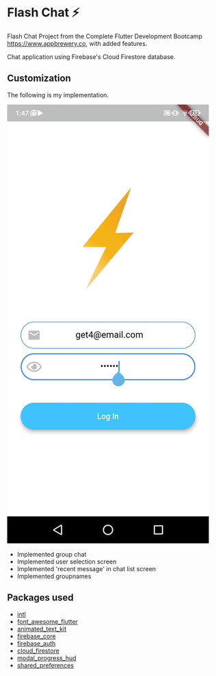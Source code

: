 # Flash Chat ⚡️

Flash Chat Project from the Complete Flutter Development Bootcamp https://www.appbrewery.co, with added features.

Chat application using Firebase's Cloud Firestore database.

## Customization

The following is my implementation.

![](chat.gif)

- Implemented group chat
- Implemented user selection screen
- Implemented 'recent message' in chat list screen
- Implemented groupnames

## Packages used
- [intl](https://pub.dev/packages/intl)
- [font_awesome_flutter](https://pub.dev/packages/font_awesome_flutter)
- [animated_text_kit](https://pub.dev/packages/animated_text_kit)
- [firebase_core](https://pub.dev/packages/firebase_core)
- [firebase_auth](https://pub.dev/packages/firebase_auth)
- [cloud_firestore](https://pub.dev/packages/cloud_firestore)
- [modal_progress_hud](https://pub.dev/packages/modal_progress_hud)
- [shared_preferences](https://pub.dev/packages/shared_preferences)
